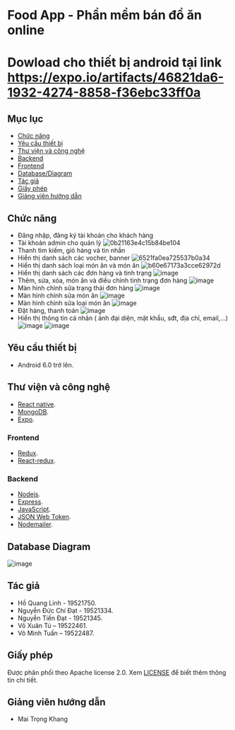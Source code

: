# Food App - Phần mềm bán đồ ăn online
# Dowload cho thiết bị android tại link https://expo.io/artifacts/46821da6-1932-4274-8858-f36ebc33ff0a
## Mục lục
- [Chức năng](#chức-năng)
- [Yêu cầu thiết bị](#yêu-cầu-thiết-bị)
- [Thư viện và công nghệ](#thư-viện-và-công-nghệ)
- [Backend](#backend)
- [Frontend](#frontend)
- [Database/Diagram](#database-diagram)
- [Tác giả](#tác-giả)
- [Giấy phép](#giấy-phép)
- [Giảng viên hướng dẫn](#giảng-viên-hướng-dẫn)
## Chức năng
- Đăng nhập, đăng ký tài khoản cho khách hàng
- Tài khoản admin cho quản lý
![0b21163e4c15b84be104](https://user-images.githubusercontent.com/67258104/124369895-019c6380-dc9b-11eb-8c98-848b6e19b406.jpg)
- Thanh tìm kiếm, giỏ hàng và tin nhắn
- Hiển thị danh sách các vocher, banner
![6521fa0ea725537b0a34](https://user-images.githubusercontent.com/67258104/124369912-5213c100-dc9b-11eb-933c-c82a43618d21.jpg)
- Hiển thị danh sách loại món ăn và món ăn
![b60e67173a3cce62972d](https://user-images.githubusercontent.com/67258104/124369917-5cce5600-dc9b-11eb-8a4c-ad16879b311b.jpg)
- Hiển thị danh sách các đơn hàng và tình trạng 
![image](https://user-images.githubusercontent.com/67258104/124369986-3230cd00-dc9c-11eb-981d-a2c1b9d80634.png)
- Thêm, sửa, xóa, món ăn và điều chỉnh tình trạng đơn hàng
![image](https://user-images.githubusercontent.com/67258104/124370002-5391b900-dc9c-11eb-9c19-903e1ba0a3f2.png)
- Màn hình chỉnh sửa trạng thái đơn hàng
![image](https://user-images.githubusercontent.com/67258104/124370007-60aea800-dc9c-11eb-81d9-49f972d01b5d.png)
- Màn hình chỉnh sửa món ăn
![image](https://user-images.githubusercontent.com/67258104/124370009-673d1f80-dc9c-11eb-957d-2c993c0dd903.png)
- Màn hình chỉnh sửa loại món ăn
![image](https://user-images.githubusercontent.com/67258104/124370012-6d330080-dc9c-11eb-9cc1-73a23ddb33bf.png)
- Đặt hàng, thanh toán
![image](https://user-images.githubusercontent.com/67258104/124369992-41177f80-dc9c-11eb-9ee8-48595fc2a669.png)
- Hiển thị thông tin cá nhân ( ảnh đại diện, mật khẩu, sđt, địa chỉ, email,…)
![image](https://user-images.githubusercontent.com/67258104/124370068-2265b880-dc9d-11eb-80d9-f784521c63f4.png)
![image](https://user-images.githubusercontent.com/67258104/124370070-285b9980-dc9d-11eb-942f-b116ed6b8d79.png)
## Yêu cầu thiết bị 
- Android 6.0 trở lên.
## Thư viện và công nghệ
- [React native](https://reactnative.dev/).
- [MongoDB](https://www.mongodb.com/).
- [Expo](https://expo.io/).
### Frontend
- [Redux](https://redux.js.org/).
- [React-redux](https://react-redux.js.org/).
### Backend
- [Nodejs](https://nodejs.org/en/).
- [Express](https://expressjs.com/).
- [JavaScript](https://www.javascript.com/).
- [JSON Web Token](https://jwt.io/).
- [Nodemailer](https://nodemailer.com/about/).
## Database Diagram
![image](https://user-images.githubusercontent.com/67258104/124370159-5d1c2080-dc9e-11eb-8e9c-0217ad360fa9.png)
## Tác giả
- Hồ Quang Linh - 19521750.
- Nguyễn Đức Chí Đạt - 19521334.
- Nguyễn Tiến Đạt - 19521345.
- Võ Xuân Tú – 19522461.
- Võ Minh Tuấn – 19522487.
## Giấy phép
Được phân phối theo Apache license 2.0. Xem [LICENSE](https://www.apache.org/licenses/LICENSE-2.0) để biết thêm thông tin chi tiết.
## Giảng viên hướng dẫn
- Mai Trọng Khang
